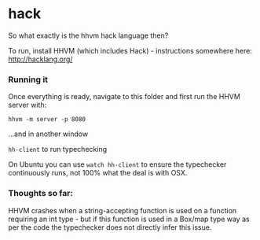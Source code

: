 # hack
So what exactly is the hhvm hack language then?

To run, install HHVM (which includes Hack) - instructions somewhere here: http://hacklang.org/

### Running it

Once everything is ready, navigate to this folder and first run the HHVM server with:

`hhvm -m server -p 8080`

...and in another window

`hh-client` to run typechecking

On Ubuntu you can use `watch hh-client` to ensure the typechecker continuously runs, not 100% what the deal is with OSX.

### Thoughts so far:

HHVM crashes when a string-accepting function is used on a function requiring an int type - but if this function is used in a Box/map type way as per the code the typechecker does not directly infer this issue.
